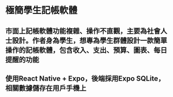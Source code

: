 # 極簡學生記帳軟體
## 市面上記帳軟體功能複雜、操作不直觀，主要為社會人士設計。作者身為學生，想專為學生群體設計一款簡單操作的記帳軟體，包含收入、支出、預算、圖表、每日提醒的功能
## 使用React Native + Expo，後端採用Expo SQLite，相關數據儲存在用戶手機上

